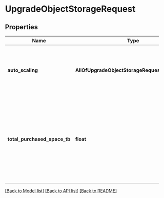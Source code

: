 # UpgradeObjectStorageRequest

## Properties
Name | Type | Description | Notes
------------ | ------------- | ------------- | -------------
**auto_scaling** | **AllOfUpgradeObjectStorageRequestAutoScaling** | New monthly object storage size limit for auto-scaling if enabled. | [optional] 
**total_purchased_space_tb** | **float** | New total object storage limit. If this number is larger than before you will also be billed for the added storage space. No downgrade possible. | [optional] 

[[Back to Model list]](../README.md#documentation-for-models) [[Back to API list]](../README.md#documentation-for-api-endpoints) [[Back to README]](../README.md)

